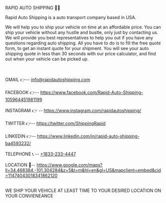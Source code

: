 RAPID AUTO SHIPPING 🚃🚃


Rapid Auto Shipping is a auto transport company based in USA. 

We will help you to ship your vehicle on time at an affordable price. You can ship your vehicle without any hustle and bustle, only just by contacting us.
We will provide you best representatives to help you out if you have any questions regarding auto shipping. 
All you have to do is to fill the free quote form, to get an instant quote for your shipment. 
You will see your auto shipping quote in less than 30 seconds with our price calculator, and find out when your vehicle can be picked up.
<br /><br /><br />


GMAIL      👉--  info@rapidautoshipping.com <br /><br />
FACEBOOK   👉-- https://www.facebook.com/Rapid-Auto-Shipping-105964451981199 <br /><br />
INSTAGRAM  👉 -- https://www.instagram.com/rapidautoshipping/ <br /><br />
TWITTER    👉-- https://twitter.com/ShippingRapid  <br /><br />
LINKEDIN   👉-- https://www.linkedin.com/in/rapid-auto-shipping-ba4593232/  <br /><br />
TELEPHONE  📞 -- <a href="tel:+1833-233-4447">+1833-233-4447</a> <br /><br />
LOCATION    📌-- https://www.google.com/maps?ll=34.468384,-101.304284&z=5&t=m&hl=en&gl=US&mapclient=embed&cid=11474043018341862120  <br /><br />

WE SHIP YOUR VEHICLE AT LEAST TIME TO YOUR DESIRED LOCATION ON YOUR CONVIENEANCE
